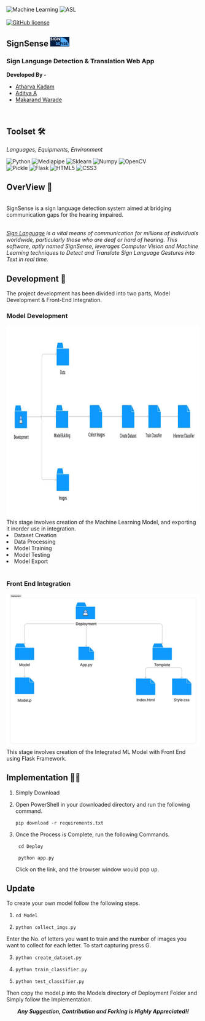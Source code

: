 
![Machine Learning](https://img.shields.io/badge/Machine_Learning-SVM-blue?style=for-the-badge)
![ASL](https://img.shields.io/badge/Sign_Language-Translation-red?style=for-the-badge)
<br/>
<br/>
[![GitHub license](https://img.shields.io/github/license/Naereen/StrapDown.js.svg)](https://github.com/Naereen/StrapDown.js/blob/master/LICENSE)


<h2>SignSense <img src = "./pics/SignSense.png" height = 25px width = 50px /></h2> 

<h3> Sign Language Detection & Translation Web App </h3>
<strong>Developed By - </strong>
<ul>  
  <li> <a href = "https://www.linkedin.com/in/atharva-kadam-07b101228/" target = "_blank">Atharva Kadam</a></li>
  <li> <a href = "https://www.linkedin.com/in/aditya-ace/" target = "_blank" >Aditya A</a></li>
  <li> <a href = "https://www.linkedin.com/in/makarand-warade-9a1b32230/" target = "_blank" >Makarand Warade</a></li>
  
  
  
</ul>

<br>



## Toolset 🛠️
<i> Languages, Equipments, Environment </i>

![Python](https://img.shields.io/badge/Python-fed436?style=for-the-badge&logo=python)
![Mediapipe](https://img.shields.io/badge/Mediapipe-%23FF474C?style=for-the-badge&logo=https%3A%2F%2Fencrypted-tbn0.gstatic.com%2Fimages%3Fq%3Dtbn%3AANd9GcTi9TmikYW0uj3kX-OyYSNm_uwxiWOUTNoEzA%26s&link=https%3A%2F%2Fai.google.dev%2Fedge%2Fmediapipe%2Fsolutions%2Fguide)
![Sklearn](https://img.shields.io/badge/Scikit_Learn-%23f99938?style=for-the-badge&logo=Scikit%20learn&logoColor=black)
![Numpy](https://img.shields.io/badge/Numpy-%234d76ce?style=for-the-badge&logo=Numpy)
![OpenCV](https://img.shields.io/badge/OpenCV-grey?style=for-the-badge&logo=opencv)
<br/>
![Pickle](https://img.shields.io/badge/pickle-green?style=for-the-badge&logo=pickle)
![Flask](https://img.shields.io/badge/Flask-65DAF7?style=for-the-badge&logo=flask&logoColor=black)
![HTML5](https://img.shields.io/badge/html5-%23E34F26.svg?style=for-the-badge&logo=html5&logoColor=white)
![CSS3](https://img.shields.io/badge/css3-%231572B6.svg?style=for-the-badge&logo=css3&logoColor=white)


## OverView 🔎

<br>
SignSense is a sign language detection system aimed at bridging communication gaps for the hearing impaired.


<br><i>
<a href = "https://en.wikipedia.org/wiki/Sign_language" target="_blank">Sign Language</a> is a vital means of communication for millions of individuals worldwide, particularly those who are deaf or hard of hearing. This software, aptly named SignSense, leverages Computer Vision and Machine Learning techniques to Detect and Translate Sign Language Gestures into Text in real time.
<br>
</i>

## Development 🔧


 The project development has been divided into two parts, Model Development & Front-End Integration. 

### Model Development 
<img src = "./pics/image.png" height = 500px width = 800px>
This stage involves creation of the Machine Learning Model, and exporting it inorder use in integration. 
<li>Dataset Creation</li>
<li>Data Processing</li>
<li>Model Training</li>
<li>Model Testing</li>
<li>Model Export</li>
<br/>

### Front End Integration 

<img src = "./pics/image1.png" height = 400px width = 600px>
This stage involves creation of the Integrated ML Model with Front End using Flask Framework. 
<br/>

## Implementation 🖑🏾
1. Simply Download 
2. Open PowerShell in your downloaded directory and run the following command.
    <pre><code>pip download -r requirements.txt </code></pre>

3. Once the Process is Complete, run the following Commands.
    <pre><code> cd Deploy </code></pre>
    <pre><code> python app.py </code></pre>
    
    Click on the link, and the browser window would pop up. 

## Update
To create your own model follow the following steps. 
1.  <pre><code>cd Model</code></pre>
2.  <pre><code>python collect_imgs.py</code></pre>
  Enter the No. of letters you want to train and the number of images you want to collect for each letter. 
  To start capturing press G. 
  
3. <pre><code>python create_dataset.py</code></pre>
4. <pre><code>python train_classifier.py</code></pre>
5. <pre><code>python test_classifier.py</code></pre>

Then copy the model.p into the Models directory of Deployment Folder and Simply follow the Implementation. 

  
  <center><footer><strong><i>Any Suggestion, Contribution and Forking is Highly Appreciated!!</i></strong></footer></center>

